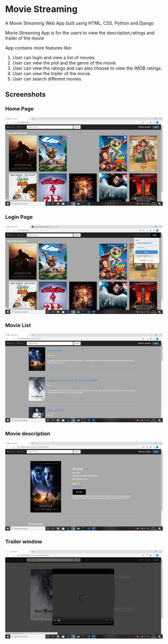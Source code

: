 # Movie Streaming
A Movie Streaming Web App built using HTML, CSS, Python and Django

Movie Streaming App is for the users to view the description,ratings and trailer of the movie

App contains more features like:
1. User can login and view a list of movies
2. User can view the plot and the genre of the movie.
3. User can view the ratings and can also choose to view the IMDB ratings.
4. User can view the trailer of the movie.
5. User can search different movies.



## Screenshots

### Home Page

![](https://github.com/preranas14/MovieStreaming/blob/master/screenshots/homepage.png)

### Login Page

![](https://github.com/preranas14/MovieStreaming/blob/master/screenshots/login.png)

### Movie List

![](https://github.com/preranas14/MovieStreaming/blob/master/screenshots/list_movies.png)

### Movie description

![](https://github.com/preranas14/MovieStreaming/blob/master/screenshots/movie_description.png)

### Trailer window

![](https://github.com/preranas14/MovieStreaming/blob/master/screenshots/movie.png)
